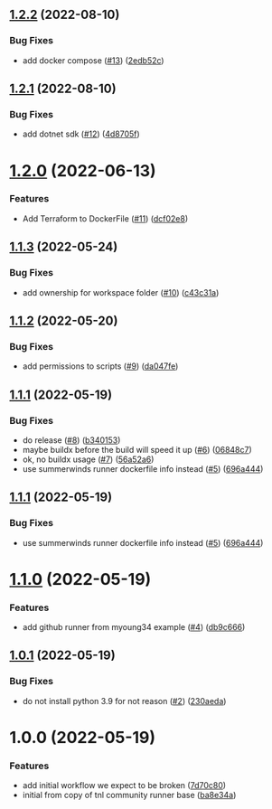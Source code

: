 ## [1.2.2](https://github.com/catalystsquad/catalyst-runner-image/compare/v1.2.1...v1.2.2) (2022-08-10)


### Bug Fixes

* add docker compose ([#13](https://github.com/catalystsquad/catalyst-runner-image/issues/13)) ([2edb52c](https://github.com/catalystsquad/catalyst-runner-image/commit/2edb52c385ec7b2721027a80dfd15838f49cc353))

## [1.2.1](https://github.com/catalystsquad/catalyst-runner-image/compare/v1.2.0...v1.2.1) (2022-08-10)


### Bug Fixes

* add dotnet sdk ([#12](https://github.com/catalystsquad/catalyst-runner-image/issues/12)) ([4d8705f](https://github.com/catalystsquad/catalyst-runner-image/commit/4d8705f8013444dc5a621f73751651a5558b38cf))

# [1.2.0](https://github.com/catalystsquad/catalyst-runner-image/compare/v1.1.3...v1.2.0) (2022-06-13)


### Features

* Add Terraform to DockerFile ([#11](https://github.com/catalystsquad/catalyst-runner-image/issues/11)) ([dcf02e8](https://github.com/catalystsquad/catalyst-runner-image/commit/dcf02e831e6838ffb227a64e898178ff99e355e2))

## [1.1.3](https://github.com/catalystsquad/catalyst-runner-image/compare/v1.1.2...v1.1.3) (2022-05-24)


### Bug Fixes

* add ownership for workspace folder ([#10](https://github.com/catalystsquad/catalyst-runner-image/issues/10)) ([c43c31a](https://github.com/catalystsquad/catalyst-runner-image/commit/c43c31a902779fb9d3031c4b7b7d55a8709635a5))

## [1.1.2](https://github.com/catalystsquad/catalyst-runner-image/compare/v1.1.1...v1.1.2) (2022-05-20)


### Bug Fixes

* add permissions to scripts ([#9](https://github.com/catalystsquad/catalyst-runner-image/issues/9)) ([da047fe](https://github.com/catalystsquad/catalyst-runner-image/commit/da047fe51019aa040ee9231ccc086fd0678737ea))

## [1.1.1](https://github.com/catalystsquad/catalyst-runner-image/compare/v1.1.0...v1.1.1) (2022-05-19)


### Bug Fixes

* do release ([#8](https://github.com/catalystsquad/catalyst-runner-image/issues/8)) ([b340153](https://github.com/catalystsquad/catalyst-runner-image/commit/b34015309d96b7647acfc3a99628b3158c505c4d))
* maybe buildx before the build will speed it up ([#6](https://github.com/catalystsquad/catalyst-runner-image/issues/6)) ([06848c7](https://github.com/catalystsquad/catalyst-runner-image/commit/06848c7650e5a97dc3ae5afc5451258fd62d31ae))
* ok, no buildx usage ([#7](https://github.com/catalystsquad/catalyst-runner-image/issues/7)) ([56a52a6](https://github.com/catalystsquad/catalyst-runner-image/commit/56a52a6f279a4b1d05025b74a047391b47cdaef8))
* use summerwinds runner dockerfile info instead ([#5](https://github.com/catalystsquad/catalyst-runner-image/issues/5)) ([696a444](https://github.com/catalystsquad/catalyst-runner-image/commit/696a444517c0a5fbb77ebc3aff98d52697c53e65))

## [1.1.1](https://github.com/catalystsquad/catalyst-runner-image/compare/v1.1.0...v1.1.1) (2022-05-19)


### Bug Fixes

* use summerwinds runner dockerfile info instead ([#5](https://github.com/catalystsquad/catalyst-runner-image/issues/5)) ([696a444](https://github.com/catalystsquad/catalyst-runner-image/commit/696a444517c0a5fbb77ebc3aff98d52697c53e65))

# [1.1.0](https://github.com/catalystsquad/catalyst-runner-image/compare/v1.0.1...v1.1.0) (2022-05-19)


### Features

* add github runner from myoung34 example ([#4](https://github.com/catalystsquad/catalyst-runner-image/issues/4)) ([db9c666](https://github.com/catalystsquad/catalyst-runner-image/commit/db9c666c8f4d6c244d123d15ce811ab4e5fd11e3))

## [1.0.1](https://github.com/catalystsquad/catalyst-runner-image/compare/v1.0.0...v1.0.1) (2022-05-19)


### Bug Fixes

* do not install python 3.9 for not reason ([#2](https://github.com/catalystsquad/catalyst-runner-image/issues/2)) ([230aeda](https://github.com/catalystsquad/catalyst-runner-image/commit/230aeda5924ef02f3700638962e2eca30336905e))

# 1.0.0 (2022-05-19)


### Features

* add initial workflow we expect to be broken ([7d70c80](https://github.com/catalystsquad/catalyst-runner-image/commit/7d70c80fc492fb5e82a0423bd75867eec0dd35bd))
* initial from copy of tnl community runner base ([ba8e34a](https://github.com/catalystsquad/catalyst-runner-image/commit/ba8e34a31457533e66a88c4645e60ad57baa3008))
